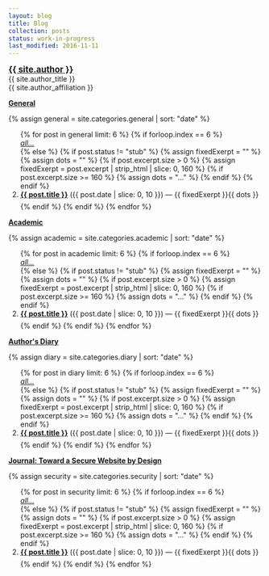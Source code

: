 ```yaml
---
layout: blog
title: Blog
collection: posts 
status: work-in-progress
last_modified: 2016-11-11
--- 
```


<div class = "author-block">
<a href="{{ site.author_url }}" style="font-weight: bold;font-size:120%;">{{ site.author }}</a><br>
{{ site.author_title }}<br>
{{ site.author_affiliation }}<br>
</div>

**[General](/posts/general/index.html)**

{% assign general = site.categories.general | sort: "date" %}

<ol>
{% for post in general limit: 6 %}
   {% if forloop.index == 6 %}
<li style="list-style-type:none;"><em><a href="/posts/general/index.html">all...</a></em></li>
   {% else %}
   {% if post.status != "stub" %}
   {% assign fixedExerpt = "" %}
   {% assign dots = "" %}
   {% if post.excerpt.size > 0 %}
        {% assign fixedExerpt = post.excerpt | strip_html | slice: 0, 160 %}
        {% if post.excerpt.size >= 160 %}
           {% assign dots = "..." %}
        {% endif %}
   {% endif %}
<li style="margin-bottom: 0.5em;"><strong><a href="{{ post.url }}">{{ post.title }}</a></strong><span class="annotate"> ({{ post.date | slice: 0, 10 }}) </span> &mdash; {{ fixedExerpt }}{{ dots }}</li>
{% endif %}
{% endif %}
{% endfor %}
</ol>

**[Academic](/posts/academic/index.html)**

{% assign academic = site.categories.academic | sort: "date" %}
<ol>
  {% for post in academic limit: 6 %}
   {% if forloop.index == 6 %}
<li style="list-style-type:none;"><em><a href="/posts/academic/index.html">all...</a></em></li>
   {% else %}
   {% if post.status != "stub" %}
   {% assign fixedExerpt = "" %}
   {% assign dots = "" %}
   {% if post.excerpt.size > 0 %}
        {% assign fixedExerpt = post.excerpt | strip_html | slice: 0, 160 %}
        {% if post.excerpt.size >= 160 %}
           {% assign dots = "..." %}
        {% endif %}
   {% endif %}
<li style="margin-bottom: 0.5em;"><strong><a href="{{ post.url }}">{{ post.title }}</a></strong><span class="annotate"> ({{ post.date | slice: 0, 10 }}) </span> &mdash; {{ fixedExerpt }}{{ dots }}</li>
{% endif %}
{% endif %}
  {% endfor %}
</ol>

**[Author's Diary](/posts/diary/index.html)**

{% assign diary = site.categories.diary | sort: "date" %}
<ol>
  {% for post in diary limit: 6 %}
   {% if forloop.index == 6 %}
<li style="list-style-type:none;"><em><a href="/posts/diary/index.html">all...</a></em></li>
   {% else %}
   {% if post.status != "stub" %}
   {% assign fixedExerpt = "" %}
   {% assign dots = "" %}
   {% if post.excerpt.size > 0 %}
        {% assign fixedExerpt = post.excerpt | strip_html | slice: 0, 160 %}
        {% if post.excerpt.size >= 160 %}
           {% assign dots = "..." %}
        {% endif %}
   {% endif %}
<li style="margin-bottom: 0.5em;"><strong><a href="{{ post.url }}">{{ post.title }}</a></strong><span class="annotate"> ({{ post.date | slice: 0, 10 }}) </span> &mdash; {{ fixedExerpt }}{{ dots }}</li>
{% endif %}
{% endif %}
  {% endfor %}
</ol>

**[Journal: Toward a Secure Website by Design](/posts/security/index.html)**

{% assign security = site.categories.security | sort: "date" %}
<ol>
  {% for post in security limit: 6 %}
   {% if forloop.index == 6 %}
<li style="list-style-type:none;"><em><a href="/posts/security/index.html">all...</a></em></li>
   {% else %}
   {% if post.status != "stub" %}
   {% assign fixedExerpt = "" %}
   {% assign dots = "" %}
   {% if post.excerpt.size > 0 %}
        {% assign fixedExerpt = post.excerpt | strip_html | slice: 0, 160 %}
        {% if post.excerpt.size >= 160 %}
           {% assign dots = "..." %}
        {% endif %}
   {% endif %}
<li style="margin-bottom: 0.5em;"><strong><a href="{{ post.url }}">{{ post.title }}</a></strong><span class="annotate"> ({{ post.date | slice: 0, 10 }}) </span> &mdash; {{ fixedExerpt }}{{ dots }}</li>
{% endif %}
{% endif %}
  {% endfor %}
</ol>
